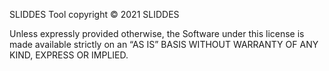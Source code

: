 SLIDDES Tool copyright © 2021 SLIDDES

Unless expressly provided otherwise, the Software under this license is made available strictly on an “AS IS” BASIS WITHOUT WARRANTY OF ANY KIND, EXPRESS OR IMPLIED.